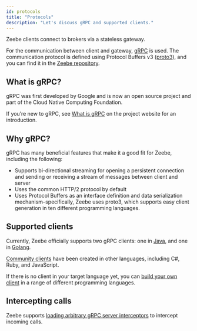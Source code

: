 ```yaml
---
id: protocols
title: "Protocols"
description: "Let's discuss gRPC and supported clients."
---
```


Zeebe clients connect to brokers via a stateless gateway.

For the communication between client and gateway, [gRPC](https://grpc.io/) is used. The communication protocol is defined using Protocol Buffers v3 ([proto3](https://developers.google.com/protocol-buffers/docs/proto3)), and you can find it in the
[Zeebe repository](https://github.com/camunda/zeebe/tree/main/zeebe/gateway-protocol).

## What is gRPC?

gRPC was first developed by Google and is now an open source project and part of the Cloud Native Computing Foundation.

If you’re new to gRPC, see [What is gRPC](https://grpc.io/docs/guides/index.html) on the project website for an introduction.

## Why gRPC?

gRPC has many beneficial features that make it a good fit for Zeebe, including the following:

- Supports bi-directional streaming for opening a persistent connection and sending or receiving a stream of messages between client and server
- Uses the common HTTP/2 protocol by default
- Uses Protocol Buffers as an interface definition and data serialization mechanism–specifically, Zeebe uses proto3, which supports easy client generation in ten different programming languages.

## Supported clients

Currently, Zeebe officially supports two gRPC clients: one in [Java](/apis-tools/java-client/index.md), and one in [Golang](/apis-tools/go-client/go-get-started.md).

[Community clients](/apis-tools/community-clients/index.md) have been created in other languages, including C#, Ruby, and JavaScript.

If there is no client in your target language yet, you can [build your own client](/apis-tools/build-your-own-client.md) in a range of different programming languages.

## Intercepting calls

Zeebe supports [loading arbitrary gRPC server interceptors](self-managed/zeebe-deployment/zeebe-gateway/interceptors.md) to intercept incoming
calls.
